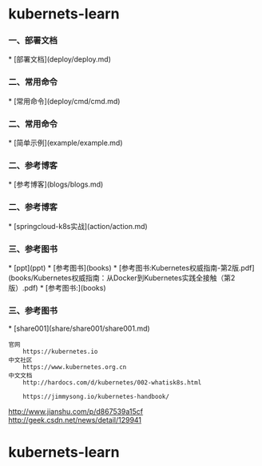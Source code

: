 # kubernets-learn

<h3>一、部署文档</h3>
* [部署文档](deploy/deploy.md)
<h3>二、常用命令</h3>
* [常用命令](deploy/cmd/cmd.md)
<h3>二、常用命令</h3>
* [简单示例](example/example.md)
<h3>二、参考博客</h3>
* [参考博客](blogs/blogs.md)
<h3>二、参考博客</h3>
* [springcloud-k8s实战](action/action.md)
<h3>三、参考图书</h3>
* [ppt](ppt)
* [参考图书](books)
* [参考图书:Kubernetes权威指南-第2版.pdf](books/Kubernetes权威指南：从Docker到Kubernetes实践全接触（第2版）.pdf)
* [参考图书:](books)

<h3>三、参考图书</h3>
* [share001](share/share001/share001.md)

```
官网
    https://kubernetes.io
中文社区
    https://www.kubernetes.org.cn
中文文档
    http://hardocs.com/d/kubernetes/002-whatisk8s.html
    
    https://jimmysong.io/kubernetes-handbook/
```



http://www.jianshu.com/p/d867539a15cf
http://geek.csdn.net/news/detail/129941
















# kubernets-learn
